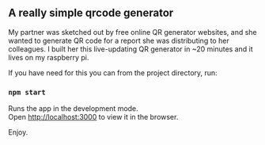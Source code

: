 
## A really simple qrcode generator

My partner was sketched out by free online QR generator websites, and she wanted to generate QR code for a report she was distributing to her colleagues. I built her this live-updating QR generator in ~20 minutes and it lives on my raspberry pi.

If you have need for this you can from the project directory, run:

### `npm start`

Runs the app in the development mode.<br>
Open [http://localhost:3000](http://localhost:3000) to view it in the browser.

Enjoy.
